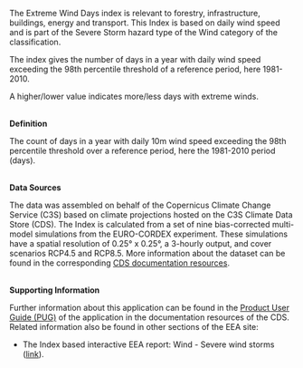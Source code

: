 The Extreme Wind Days index is relevant to forestry, infrastructure, buildings, energy and transport. This Index is based on daily wind speed and is part of the Severe Storm hazard type of the Wind category of the classification.

The index gives the number of days in a year with daily wind speed exceeding the 98th percentile threshold of a reference period, here 1981-2010.

A higher/lower value indicates more/less days with extreme winds.

<br />**Definition**

The count of days in a year with daily 10m wind speed exceeding the 98th percentile threshold over a reference period, here the 1981-2010 period (days).

<br />**Data Sources**

The data was assembled on behalf of the Copernicus Climate Change Service (C3S) based on climate projections hosted on the C3S Climate Data Store (CDS). The Index is calculated from a set of nine bias-corrected multi-model simulations from the EURO-CORDEX experiment. These simulations have a spatial resolution of 0.25° x 0.25°, a 3-hourly output, and cover scenarios RCP4.5 and RCP8.5. More information about the dataset can be found in the corresponding [CDS documentation resources](https://cds.climate.copernicus.eu/cdsapp#!/dataset/sis-energy-derived-projections).

<br />**Supporting Information**

Further information about this application can be found in the [Product User Guide (PUG)](https://datastore.copernicus-climate.eu/documents/ecde/24-ecde-app-extreme-wind-speed-days-v1.0.pdf) of the application in the documentation resources of the CDS.
Related information also be found in other sections of the EEA site:

- The Index based interactive EEA report: Wind - Severe wind storms ([link](https://www.eea.europa.eu/publications/europes-changing-climate-hazards-1/wind/wind-severe-windstorms)).
